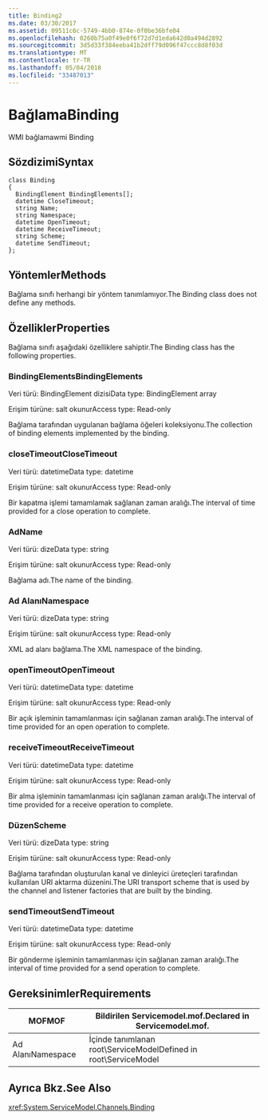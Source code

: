 ```yaml
---
title: Binding2
ms.date: 03/30/2017
ms.assetid: 09511c6c-5749-4bb0-874e-0f0be36bfe04
ms.openlocfilehash: 0260b75a0f49e0f6f72d7d1eda642d0a494d2892
ms.sourcegitcommit: 3d5d33f384eeba41b2dff79d096f47ccc8d8f03d
ms.translationtype: MT
ms.contentlocale: tr-TR
ms.lasthandoff: 05/04/2018
ms.locfileid: "33487013"
---
```

# <a name="binding"></a><span data-ttu-id="e002d-102">Bağlama</span><span class="sxs-lookup"><span data-stu-id="e002d-102">Binding</span></span>
<span data-ttu-id="e002d-103">WMI bağlama</span><span class="sxs-lookup"><span data-stu-id="e002d-103">wmi Binding</span></span>  
  
## <a name="syntax"></a><span data-ttu-id="e002d-104">Sözdizimi</span><span class="sxs-lookup"><span data-stu-id="e002d-104">Syntax</span></span>  
  
```  
class Binding  
{  
  BindingElement BindingElements[];  
  datetime CloseTimeout;  
  string Name;  
  string Namespace;  
  datetime OpenTimeout;  
  datetime ReceiveTimeout;  
  string Scheme;  
  datetime SendTimeout;  
};  
```  
  
## <a name="methods"></a><span data-ttu-id="e002d-105">Yöntemler</span><span class="sxs-lookup"><span data-stu-id="e002d-105">Methods</span></span>  
 <span data-ttu-id="e002d-106">Bağlama sınıfı herhangi bir yöntem tanımlamıyor.</span><span class="sxs-lookup"><span data-stu-id="e002d-106">The Binding class does not define any methods.</span></span>  
  
## <a name="properties"></a><span data-ttu-id="e002d-107">Özellikler</span><span class="sxs-lookup"><span data-stu-id="e002d-107">Properties</span></span>  
 <span data-ttu-id="e002d-108">Bağlama sınıfı aşağıdaki özelliklere sahiptir.</span><span class="sxs-lookup"><span data-stu-id="e002d-108">The Binding class has the following properties.</span></span>  
  
### <a name="bindingelements"></a><span data-ttu-id="e002d-109">BindingElements</span><span class="sxs-lookup"><span data-stu-id="e002d-109">BindingElements</span></span>  
 <span data-ttu-id="e002d-110">Veri türü: BindingElement dizisi</span><span class="sxs-lookup"><span data-stu-id="e002d-110">Data type: BindingElement array</span></span>  
  
 <span data-ttu-id="e002d-111">Erişim türüne: salt okunur</span><span class="sxs-lookup"><span data-stu-id="e002d-111">Access type: Read-only</span></span>  
  
 <span data-ttu-id="e002d-112">Bağlama tarafından uygulanan bağlama öğeleri koleksiyonu.</span><span class="sxs-lookup"><span data-stu-id="e002d-112">The collection of binding elements implemented by the binding.</span></span>  
  
### <a name="closetimeout"></a><span data-ttu-id="e002d-113">closeTimeout</span><span class="sxs-lookup"><span data-stu-id="e002d-113">CloseTimeout</span></span>  
 <span data-ttu-id="e002d-114">Veri türü: datetime</span><span class="sxs-lookup"><span data-stu-id="e002d-114">Data type: datetime</span></span>  
  
 <span data-ttu-id="e002d-115">Erişim türüne: salt okunur</span><span class="sxs-lookup"><span data-stu-id="e002d-115">Access type: Read-only</span></span>  
  
 <span data-ttu-id="e002d-116">Bir kapatma işlemi tamamlamak sağlanan zaman aralığı.</span><span class="sxs-lookup"><span data-stu-id="e002d-116">The interval of time provided for a close operation to complete.</span></span>  
  
### <a name="name"></a><span data-ttu-id="e002d-117">Ad</span><span class="sxs-lookup"><span data-stu-id="e002d-117">Name</span></span>  
 <span data-ttu-id="e002d-118">Veri türü: dize</span><span class="sxs-lookup"><span data-stu-id="e002d-118">Data type: string</span></span>  
  
 <span data-ttu-id="e002d-119">Erişim türüne: salt okunur</span><span class="sxs-lookup"><span data-stu-id="e002d-119">Access type: Read-only</span></span>  
  
 <span data-ttu-id="e002d-120">Bağlama adı.</span><span class="sxs-lookup"><span data-stu-id="e002d-120">The name of the binding.</span></span>  
  
### <a name="namespace"></a><span data-ttu-id="e002d-121">Ad Alanı</span><span class="sxs-lookup"><span data-stu-id="e002d-121">Namespace</span></span>  
 <span data-ttu-id="e002d-122">Veri türü: dize</span><span class="sxs-lookup"><span data-stu-id="e002d-122">Data type: string</span></span>  
  
 <span data-ttu-id="e002d-123">Erişim türüne: salt okunur</span><span class="sxs-lookup"><span data-stu-id="e002d-123">Access type: Read-only</span></span>  
  
 <span data-ttu-id="e002d-124">XML ad alanı bağlama.</span><span class="sxs-lookup"><span data-stu-id="e002d-124">The XML namespace of the binding.</span></span>  
  
### <a name="opentimeout"></a><span data-ttu-id="e002d-125">openTimeout</span><span class="sxs-lookup"><span data-stu-id="e002d-125">OpenTimeout</span></span>  
 <span data-ttu-id="e002d-126">Veri türü: datetime</span><span class="sxs-lookup"><span data-stu-id="e002d-126">Data type: datetime</span></span>  
  
 <span data-ttu-id="e002d-127">Erişim türüne: salt okunur</span><span class="sxs-lookup"><span data-stu-id="e002d-127">Access type: Read-only</span></span>  
  
 <span data-ttu-id="e002d-128">Bir açık işleminin tamamlanması için sağlanan zaman aralığı.</span><span class="sxs-lookup"><span data-stu-id="e002d-128">The interval of time provided for an open operation to complete.</span></span>  
  
### <a name="receivetimeout"></a><span data-ttu-id="e002d-129">receiveTimeout</span><span class="sxs-lookup"><span data-stu-id="e002d-129">ReceiveTimeout</span></span>  
 <span data-ttu-id="e002d-130">Veri türü: datetime</span><span class="sxs-lookup"><span data-stu-id="e002d-130">Data type: datetime</span></span>  
  
 <span data-ttu-id="e002d-131">Erişim türüne: salt okunur</span><span class="sxs-lookup"><span data-stu-id="e002d-131">Access type: Read-only</span></span>  
  
 <span data-ttu-id="e002d-132">Bir alma işleminin tamamlanması için sağlanan zaman aralığı.</span><span class="sxs-lookup"><span data-stu-id="e002d-132">The interval of time provided for a receive operation to complete.</span></span>  
  
### <a name="scheme"></a><span data-ttu-id="e002d-133">Düzen</span><span class="sxs-lookup"><span data-stu-id="e002d-133">Scheme</span></span>  
 <span data-ttu-id="e002d-134">Veri türü: dize</span><span class="sxs-lookup"><span data-stu-id="e002d-134">Data type: string</span></span>  
  
 <span data-ttu-id="e002d-135">Erişim türüne: salt okunur</span><span class="sxs-lookup"><span data-stu-id="e002d-135">Access type: Read-only</span></span>  
  
 <span data-ttu-id="e002d-136">Bağlama tarafından oluşturulan kanal ve dinleyici üreteçleri tarafından kullanılan URI aktarma düzenini.</span><span class="sxs-lookup"><span data-stu-id="e002d-136">The URI transport scheme that is used by the channel and listener factories that are built by the binding.</span></span>  
  
### <a name="sendtimeout"></a><span data-ttu-id="e002d-137">sendTimeout</span><span class="sxs-lookup"><span data-stu-id="e002d-137">SendTimeout</span></span>  
 <span data-ttu-id="e002d-138">Veri türü: datetime</span><span class="sxs-lookup"><span data-stu-id="e002d-138">Data type: datetime</span></span>  
  
 <span data-ttu-id="e002d-139">Erişim türüne: salt okunur</span><span class="sxs-lookup"><span data-stu-id="e002d-139">Access type: Read-only</span></span>  
  
 <span data-ttu-id="e002d-140">Bir gönderme işleminin tamamlanması için sağlanan zaman aralığı.</span><span class="sxs-lookup"><span data-stu-id="e002d-140">The interval of time provided for a send operation to complete.</span></span>  
  
## <a name="requirements"></a><span data-ttu-id="e002d-141">Gereksinimler</span><span class="sxs-lookup"><span data-stu-id="e002d-141">Requirements</span></span>  
  
|<span data-ttu-id="e002d-142">MOF</span><span class="sxs-lookup"><span data-stu-id="e002d-142">MOF</span></span>|<span data-ttu-id="e002d-143">Bildirilen Servicemodel.mof.</span><span class="sxs-lookup"><span data-stu-id="e002d-143">Declared in Servicemodel.mof.</span></span>|  
|---------|-----------------------------------|  
|<span data-ttu-id="e002d-144">Ad Alanı</span><span class="sxs-lookup"><span data-stu-id="e002d-144">Namespace</span></span>|<span data-ttu-id="e002d-145">İçinde tanımlanan root\ServiceModel</span><span class="sxs-lookup"><span data-stu-id="e002d-145">Defined in root\ServiceModel</span></span>|  
  
## <a name="see-also"></a><span data-ttu-id="e002d-146">Ayrıca Bkz.</span><span class="sxs-lookup"><span data-stu-id="e002d-146">See Also</span></span>  
 <xref:System.ServiceModel.Channels.Binding>
